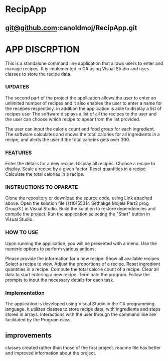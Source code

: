 # RecipApp
## git@github.com:canoldmoj/RecipApp.git


# APP DISCRPTION 
This is a standalone command line application that allows users to enter and manage recipes. It is implemented in C# using Visual Studio and uses classes to store the recipe data.

### UPDATES
The second part of the project the application allows the user to enter an unlimited number of recipes and it also enables the user to enter a name for the recepes respectivly. in addition the application is able to display a list of recipes user The  software displays a list of all the recipes to the user and the user can choose which recipe to apear from the list provided.

The user can input the calorie count and food group for each ingredient. The software calculates and shows the total calories for all ingredients in a recipe, and alerts the user if the total calories gets over 300.

### FEATURES 

Enter the details for a new recipe.
Display all recipes.
Choose a recipe to display.
Scale a recipe by a given factor.
Reset quantities in a recipe.
Calculate the total calories in a recipe.

### INSTRUCTIONS TO OPARATE 

Clone the repository or download the source code, using Link attached above.
Open the solution file (st10155314 Sethakge Mojela Part2 prog Group3 ) in Visual Studio.
Build the solution to restore dependencies and compile the project.
Run the application selecting the "Start" button in Visual Studio.


### HOW TO USE 

Upon running the application, you will be presented with a menu. Use the numeric options to perform various actions:

Please provide the information for a new recipe.
Show all available recipes.
Select a recipe to view.
Adjust the proportions of a recipe.
Reset ingredient quantities in a recipe.
Compute the total calorie count of a recipe.
Clear all data to start entering a new recipe.
Terminate the program.
Follow the prompts to input the necessary details for each task.


### Implementation

The application is developed using Visual Studio in the C# programming language. It utilizes classes to store recipe data, with ingredients and steps stored in arrays. Interactions with the user through the command line are facilitated by the Program class.

## improvements

classes created rather than those of the first project. 
readme file has better and improved information about the project. 

